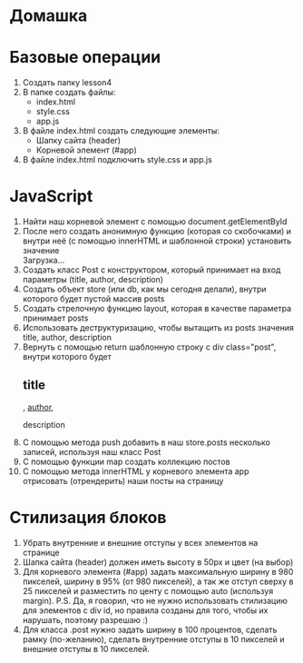 # Домашка

# Базовые операции
1. Создать папку lesson4
2. В папке создать файлы:
	- index.html
	- style.css
	- app.js
3. В файле index.html создать следующие элементы:
	- Шапку сайта (header)
	- Корневой элемент (#app)
4. В файле index.html подключить style.css и app.js

# JavaScript

1. Найти наш корневой элемент с помощью document.getElementById
2. После него создать анонимную функцию (которая со скобочками) и внутри неё (с помощью innerHTML и шаблонной строки) установить значение <div class="spinner">Загрузка...</div>
3. Создать класс Post с конструктором, который принимает на вход параметры (title, author, description)
4. Создать объект store (или db, как мы сегодня делали), внутри которого будет пустой массив posts
5. Создать стрелочную функцию layout, которая в качестве параметра принимает posts
6. Использовать деструктуризацию, чтобы вытащить из posts значения title, author, description
7. Вернуть с помощью return шаблонную строку с div class="post", внутри которого будет <h2>title</h2>, <a href="#">author</a>, <p>description</p>
8. С помощью метода push добавить в наш store.posts несколько записей, используя наш класс Post
9. С помощью функции map создать коллекцию постов
10. С помощью метода innerHTML у корневого элемента app отрисовать (отрендерить) наши посты на страницу

# Стилизация блоков

1. Убрать внутренние и внешние отступы у всех элементов на странице
2. Шапка сайта (header) должен иметь высоту в 50px и цвет (на выбор)
3. Для корневого элемента (#app) задать максимальную ширину в 980 пикселей, ширину в 95% (от 980 пикселей), а так же отступ сверху в 25 пикселей и разместить по центу с помощью auto (используя margin).
P.S. Да, я говорил, что не нужно использовать стилизацию для элементов c div id, но правила созданы для того, чтобы их нарушать, поэтому разрешаю :)
4. Для класса .post нужно задать ширину в 100 процентов, сделать рамку (по-желанию), сделать внутренние отступы в 10 пикселей и внешние отступы в 10 пикселей.